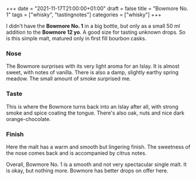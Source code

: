 +++
date = "2021-11-17T21:00:00+01:00"
draft = false
title = "Bowmore No. 1"
tags = ["whisky", "tastingnotes"]
categories = ["whisky"]
+++

I didn't have the **Bowmore No. 1** in a big bottle, but only as a small 50 ml addition to the **Bowmore 12 yo**. A good size for tasting unknown drops. So is this simple malt, matured only in first fill bourbon casks.

### Nose

The Bowmore surprises with its very light aroma for an Islay. It is almost sweet, with notes of vanilla. There is also a damp, slightly earthy spring meadow.  The small amount of smoke surprised me.

### Taste

This is where the Bowmore turns back into an Islay after all, with strong smoke and spice coating the tongue. There's also oak, nuts and nice dark orange-chocolate.

### Finish

Here the malt has a warm and smooth but lingering finish. The sweetness of the nose comes back and is accompanied by citrus notes.

Overall, Bowmore No. 1 is a smooth and not very spectacular single malt. It is okay, but nothing more. Bowmore has better drops on offer here.
